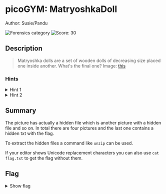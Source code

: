 # picoGYM: MatryoshkaDoll

Author: Susie/Pandu

![Forensics category](https://img.shields.io/badge/category-Forensics-red.svg)
![Score: 30](https://img.shields.io/badge/Score-30-brightgreen.svg)

## Description
> Matryoshka dolls are a set of wooden dolls of decreasing size placed one inside another. What's the final one? Image: [this](https://mercury.picoctf.net/static/f6cc2560a70b1ea811c151accba5390f/dolls.jpg)

<!--Artifact Files:
* [Artifact1]()
* [Artifact2]()
-->

### Hints

<details>
<summary>Hint 1</summary>
Wait, you can hide files inside files? But how do you find them?
</details>

<details>
<summary>Hint 2</summary>
Make sure to submit the flag as picoCTF{XXXXX}
</details>

## Summary

The picture has actually a hidden file which is another picture with a hidden file and so on. In total there are four pictures and the last one contains a hidden txt with the flag.

To extract the hidden files a command like `unzip` can be used.

If your editor shows Unicode replacement characters you can also use `cat flag.txt` to get the flag without them.

## Flag

<details><summary>Show flag</summary>

```
picoCTF{ac0072c423ee13bfc0b166af72e25b61}
```

</details>
